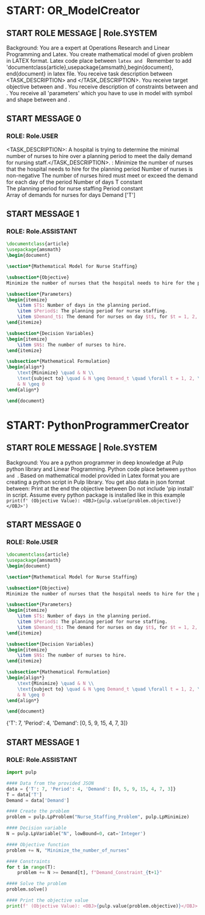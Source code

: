 # START: OR_ModelCreator 
## START ROLE MESSAGE | Role.SYSTEM 
Background: You are a expert at Operations Research and Linear Programming and Latex. You create mathematical model of given problem in LATEX format. Latex code place between ```latex and ``` Remember to add 'documentclass{article},usepackage{amsmath},begin{document}, end{document} in latex file. You receive task description between <TASK_DESCRIPTION> and </TASK_DESCRIPTION>. You receive target objective between <OBJECTIVE> and </OBJECTIVE>. You receive description of constraints between <CONSTRAINTS> and </CONSTRAINTS>. You receive all 'parameters' which you have to use in model with symbol and shape between <PARAMETERS> and </PARAMETERS>. 
## START MESSAGE 0 
### ROLE: Role.USER
<TASK_DESCRIPTION>: A hospital is trying to determine the minimal number of nurses to hire over a planning period to meet the daily demand for nursing staff.</TASK_DESCRIPTION>.
<OBJECTIVE>: Minimize the number of nurses that the hospital needs to hire for the planning period </OBJECTIVE>
<CONSTRAINTS>
<CONSTRAINT>Number of nurses is non-negative</CONSTRAINT>
<CONSTRAINT>The number of nurses hired must meet or exceed the demand for each day of the period</CONSTRAINT>
</CONSTRAINTS>
<PARAMETERS>
<PARAMETER>
<DEFINITION>Number of days</DEFINITION>
<SYMBOL>T</SYMBOL>
<SHAPE>constant</SHAPE>
 </PARAMETER>  
<PARAMETER>
<DEFINITION>The planning period for nurse staffing</DEFINITION>
<SYMBOL>Period</SYMBOL>
<SHAPE>constant</SHAPE>
 </PARAMETER>  
<PARAMETER>
<DEFINITION>Array of demands for nurses for days</DEFINITION>
<SYMBOL>Demand</SYMBOL>
<SHAPE>['T']</SHAPE>
 </PARAMETER>
</PARAMETERS>


## START MESSAGE 1 
### ROLE: Role.ASSISTANT
```latex
\documentclass{article}
\usepackage{amsmath}
\begin{document}

\section*{Mathematical Model for Nurse Staffing}

\subsection*{Objective}
Minimize the number of nurses that the hospital needs to hire for the planning period.

\subsection*{Parameters}
\begin{itemize}
    \item $T$: Number of days in the planning period.
    \item $Period$: The planning period for nurse staffing.
    \item $Demand_t$: The demand for nurses on day $t$, for $t = 1, 2, \ldots, T$.
\end{itemize}

\subsection*{Decision Variables}
\begin{itemize}
    \item $N$: The number of nurses to hire.
\end{itemize}

\subsection*{Mathematical Formulation}
\begin{align*}
    \text{Minimize} \quad & N \\
    \text{subject to} \quad & N \geq Demand_t \quad \forall t = 1, 2, \ldots, T \\
    & N \geq 0
\end{align*}

\end{document}
```

# START: PythonProgrammerCreator 
## START ROLE MESSAGE | Role.SYSTEM 
Background: You are a python programmer in deep knowledge at Pulp python library and Linear Programming. Python code place between ```python and ```. Based on mathematical model provided in Latex format you are creating a python script in Pulp library. You get also data in json format between: <DATA></DATA> Print at the end the objective between <OBJ></OBJ> Do not include 'pip install' in script. Assume every python package is installed like in this example `print(f' (Objective Value): <OBJ>{pulp.value(problem.objective)}</OBJ>')` 
## START MESSAGE 0 
### ROLE: Role.USER
```latex
\documentclass{article}
\usepackage{amsmath}
\begin{document}

\section*{Mathematical Model for Nurse Staffing}

\subsection*{Objective}
Minimize the number of nurses that the hospital needs to hire for the planning period.

\subsection*{Parameters}
\begin{itemize}
    \item $T$: Number of days in the planning period.
    \item $Period$: The planning period for nurse staffing.
    \item $Demand_t$: The demand for nurses on day $t$, for $t = 1, 2, \ldots, T$.
\end{itemize}

\subsection*{Decision Variables}
\begin{itemize}
    \item $N$: The number of nurses to hire.
\end{itemize}

\subsection*{Mathematical Formulation}
\begin{align*}
    \text{Minimize} \quad & N \\
    \text{subject to} \quad & N \geq Demand_t \quad \forall t = 1, 2, \ldots, T \\
    & N \geq 0
\end{align*}

\end{document}
```
<DATA>
{'T': 7, 'Period': 4, 'Demand': [0, 5, 9, 15, 4, 7, 3]}
</DATA>

## START MESSAGE 1 
### ROLE: Role.ASSISTANT
```python
import pulp

#### Data from the provided JSON
data = {'T': 7, 'Period': 4, 'Demand': [0, 5, 9, 15, 4, 7, 3]}
T = data['T']
Demand = data['Demand']

#### Create the problem
problem = pulp.LpProblem("Nurse_Staffing_Problem", pulp.LpMinimize)

#### Decision variable
N = pulp.LpVariable("N", lowBound=0, cat='Integer')

#### Objective function
problem += N, "Minimize_the_number_of_nurses"

#### Constraints
for t in range(T):
    problem += N >= Demand[t], f"Demand_Constraint_{t+1}"

#### Solve the problem
problem.solve()

#### Print the objective value
print(f' (Objective Value): <OBJ>{pulp.value(problem.objective)}</OBJ>')
```

